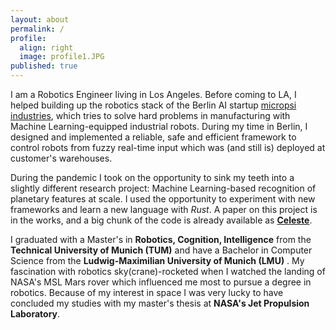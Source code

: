 ```yaml
---
layout: about
permalink: /
profile:
  align: right
  image: profile1.JPG
published: true
---
```


I am a Robotics Engineer living in Los Angeles. Before coming to LA, I helped building up the robotics stack of the Berlin AI startup [micropsi industries](https://www.micropsi-industries.com/), which tries to solve hard problems in manufacturing with Machine Learning-equipped industrial robots. During my time in Berlin, I designed and implemented a reliable, safe and efficient framework to control robots from fuzzy real-time input which was (and still is) deployed at customer's warehouses.

During the pandemic I took on the opportunity to sink my teeth into a slightly different research project: Machine Learning-based recognition of planetary features at scale. I used the opportunity to experiment with new frameworks and learn a new language with _Rust_. A paper on this project is in the works, and a big chunk of the code is already available as [__Celeste__](./projects/celeste). 

I graduated with a Master's in __Robotics, Cognition, Intelligence__ from the __Technical University of Munich (TUM)__ and have a Bachelor in Computer Science from the __Ludwig-Maximilian University of Munich (LMU)__ . My fascination with robotics sky(crane)-rocketed when I watched the landing of NASA's MSL Mars rover which influenced me most to pursue a degree in robotics. Because of my interest in space I was very lucky to have concluded my studies with my master's thesis at __NASA's Jet Propulsion Laboratory__.


